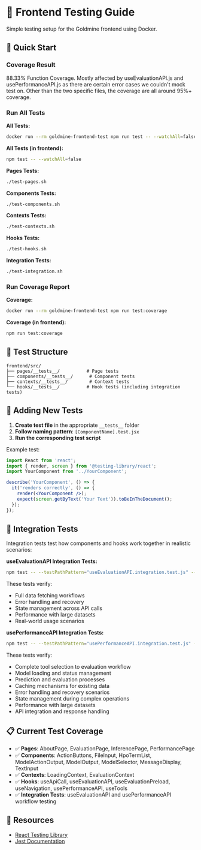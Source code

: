 # 🧪 Frontend Testing Guide

Simple testing setup for the Goldmine frontend using Docker.

## 🚀 Quick Start

### Coverage Result

88.33% Function Coverage. Mostly affected by useEvaluationAPI.js and usePerformanceAPI.js as there are certain error cases we couldn't mock test on. Other than the two specific files, the coverage are all around 95%+ coverage.

### Run All Tests

**All Tests:**
```bash
docker run --rm goldmine-frontend-test npm run test -- --watchAll=false
```

**All Tests (in frontend):**
```bash
npm test -- --watchAll=false
```

**Pages Tests:**
```bash
./test-pages.sh
```

**Components Tests:**
```bash
./test-components.sh
```

**Contexts Tests:**
```bash
./test-contexts.sh
```

**Hooks Tests:**
```bash
./test-hooks.sh
```

**Integration Tests:**
```bash
./test-integration.sh
```

### Run Coverage Report
**Coverage:**
```bash
docker run --rm goldmine-frontend-test npm run test:coverage
```

**Coverage (in frontend):**
```bash
npm run test:coverage
```

## 📁 Test Structure

```
frontend/src/
├── pages/__tests__/          # Page tests
├── components/__tests__/      # Component tests  
├── contexts/__tests__/        # Context tests
└── hooks/__tests__/          # Hook tests (including integration tests)
```

## 🧩 Adding New Tests

1. **Create test file** in the appropriate `__tests__` folder
2. **Follow naming pattern**: `[ComponentName].test.jsx`
3. **Run the corresponding test script**

Example test:
```jsx
import React from 'react';
import { render, screen } from '@testing-library/react';
import YourComponent from '../YourComponent';

describe('YourComponent', () => {
  it('renders correctly', () => {
    render(<YourComponent />);
    expect(screen.getByText('Your Text')).toBeInTheDocument();
  });
});
```

## 🔗 Integration Tests

Integration tests test how components and hooks work together in realistic scenarios:

**useEvaluationAPI Integration Tests:**
```bash
npm test -- --testPathPattern="useEvaluationAPI.integration.test.js" --watchAll=false
```

These tests verify:
- Full data fetching workflows
- Error handling and recovery
- State management across API calls
- Performance with large datasets
- Real-world usage scenarios

**usePerformanceAPI Integration Tests:**
```bash
npm test -- --testPathPattern="usePerformanceAPI.integration.test.js" --watchAll=false
```

These tests verify:
- Complete tool selection to evaluation workflow
- Model loading and status management
- Prediction and evaluation processes
- Caching mechanisms for existing data
- Error handling and recovery scenarios
- State management during complex operations
- Performance with large datasets
- API integration and response handling

## 📋 Current Test Coverage

- ✅ **Pages**: AboutPage, EvaluationPage, InferencePage, PerformancePage
- ✅ **Components**: ActionButtons, FileInput, HpoTermList, ModelActionOutput, ModelOutput, ModelSelector, MessageDisplay, TextInput
- ✅ **Contexts**: LoadingContext, EvaluationContext
- ✅ **Hooks**: useApiCall, useEvaluationAPI, useEvaluationPreload, useNavigation, usePerformanceAPI, useTools
- ✅ **Integration Tests**: useEvaluationAPI and usePerformanceAPI workflow testing


## 📖 Resources

- [React Testing Library](https://testing-library.com/docs/react-testing-library/intro/)
- [Jest Documentation](https://jestjs.io/docs/getting-started) 